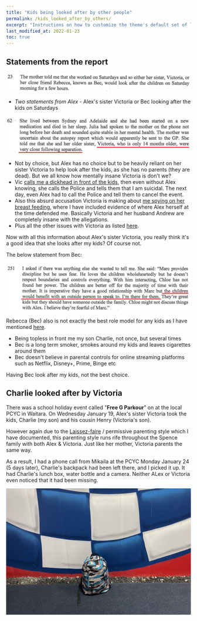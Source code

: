 ```yaml
---
title: "Kids being looked after by other people"
permalink: /kids_looked_after_by_others/
excerpt: "Instructions on how to customize the theme's default set of layouts, includes, and stylesheets when using the Ruby Gem version."
last_modified_at: 2022-01-23
toc: true
---
```

## Statements from the report

![](../blobs/reportkidslookedafter/report_kidslookedafter1.png)

- *Two statements from Alex* - Alex's sister Victoria or Bec looking after the kids on Saturdays

![](../blobs/reportkidslookedafter/report_kidslookedafter2.png)

- Not by choice, but Alex has no choice but to be heavily reliant on her sister Victoria to help look after the kids, as she has no parents (they are dead). But we all know how mentally insane Victoria is don't we? 
- Vic [calls me a dickhead in front of the kids](/marcseparation/vic_calling_me_a_dickhead/), then even without Alex knowing, she calls the Police and tells them that I am suicidal. The next day, even Alex had to call the Police and tell them to cancel the event. 
- Also this absurd accusation Victoria is making about [me spying on her breast feeding](/marcseparation/breast_feeding_spy_allegation/), where I have included evidence of where Alex herself at the time defended me. Basically Victoria and her husband Andrew are completely insane with the allegations. 
- Plus all the other issues with Victoria as listed [here](/marcseparation/alex_sister_victoria/).

Now with all this information about Alex's sister Victoria, you really think it's a good idea that she looks after my kids? Of course not. 

The below statement from Bec:

![](../blobs/beckids/report_bec_kids.png)

Rebecca (Bec) also is not exactly the best role model for any kids as I have mentioned [here](/marcseparation/alex_friend_bec/).

- Being topless in front me my son Charlie, not once, but several times
- Bec is a long term smoker, smokes around my kids and leaves cigarettes around them
- Bec doesn't believe in parental controls for online streaming platforms such as Netflix, Disney+, Prime, Binge etc

Having Bec look after my kids, not the best choice. 

## Charlie looked after by Victoria

There was a school holiday event called "**Free G Parkour**" on at the local PCYC in Waitara. On Wednesday January 19, Alex's sister Victoria took the kids, Charlie (my son) and his cousin Henry (Victoria's son). 

However again due to the [Laissez-faire](/marcseparation/alex_parenting/#alexs-parenting-style) / permissive parenting style which I have documented, this parenting style runs rife throughout the Spence family with both Alex & Victoria. Just like her mother, Victoria parents the same way. 

As a result, I had a phone call from Mikaila at the PCYC Monday January 24 (5 days later), Charlie's backpack had been left there, and I picked it up. It had Charlie's lunch box, water bottle and a camera. Neither ALex or Victoria even noticed that it had been missing. 

![](../blobs/reportkidslookedafter/pcyc_charlie_backpack.png)

